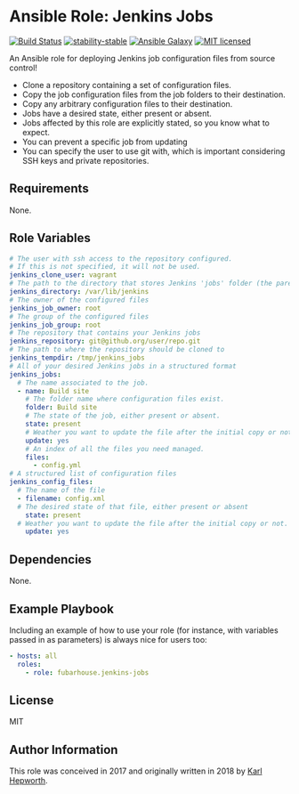 Ansible Role: Jenkins Jobs
=========

[![Build Status](https://img.shields.io/travis/fubarhouse/ansible-role-jenkins-jobs/master.svg?style=for-the-badge)](https://travis-ci.org/fubarhouse/ansible-role-jenkins-jobs)
[![stability-stable](https://img.shields.io/badge/stability-stable-green.svg?style=for-the-badge)](https://github.com/orangemug/stability-badges)
[![Ansible Galaxy](https://img.shields.io/ansible/role/23791.svg?style=for-the-badge)](https://galaxy.ansible.com/fubarhouse/jenkins-jobs)
[![MIT licensed](https://img.shields.io/badge/license-MIT-blue.svg?style=for-the-badge)](https://raw.githubusercontent.com/fubarhouse/ansible-role-jenkinsjobs/master/LICENSE)

An Ansible role for deploying Jenkins job configuration files from source control!

* Clone a repository containing a set of configuration files.
* Copy the job configuration files from the job folders to their destination.
* Copy any arbitrary configuration files to their destination.
* Jobs have a desired state, either present or absent.
* Jobs affected by this role are explicitly stated, so you know what to expect.
* You can prevent a specific job from updating
* You can specify the user to use git with, which is important considering SSH keys and private repositories.

Requirements
------------

None.

Role Variables
--------------

```yaml
# The user with ssh access to the repository configured.
# If this is not specified, it will not be used.
jenkins_clone_user: vagrant 
# The path to the directory that stores Jenkins 'jobs' folder (the parent of the jobs folder).
jenkins_directory: /var/lib/jenkins
# The owner of the configured files
jenkins_job_owner: root
# The group of the configured files
jenkins_job_group: root
# The repository that contains your Jenkins jobs
jenkins_repository: git@github.org/user/repo.git
# The path to where the repository should be cloned to
jenkins_tempdir: /tmp/jenkins_jobs
# All of your desired Jenkins jobs in a structured format
jenkins_jobs:
  # The name associated to the job.
  - name: Build site
    # The folder name where configuration files exist.
    folder: Build site
    # The state of the job, either present or absent.
    state: present
    # Weather you want to update the file after the initial copy or not.
    update: yes
    # An index of all the files you need managed.
    files:
      - config.yml
# A structured list of configuration files
jenkins_config_files:
  # The name of the file
  - filename: config.xml
  # The desired state of that file, either present or absent
    state: present
  # Weather you want to update the file after the initial copy or not.
    update: yes
```

Dependencies
------------

None.

Example Playbook
----------------

Including an example of how to use your role (for instance, with variables passed in as parameters) is always nice for users too:

```yaml
- hosts: all
  roles:
    - role: fubarhouse.jenkins-jobs
```

License
-------

MIT

Author Information
------------------

This role was conceived in 2017 and originally written in 2018 by [Karl Hepworth](https://twitter.com/fubarhouse).
